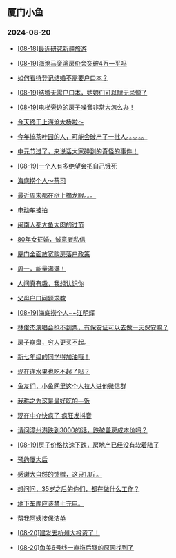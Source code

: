 ## 厦门小鱼 
### 2024-08-20

+ [[08-18]最近研究新疆旅游](http://bbs.xmfish.com/read-htm-tid-18233498.html)

+ [[08-19]海沧马銮湾房价会突破4万一平吗](http://bbs.xmfish.com/read-htm-tid-18233543.html)

+ [如何看待登记结婚不需要户口本？](http://bbs.xmfish.com/read-htm-tid-18233485.html)

+ [[08-19]结婚无需户口本，姑娘们可以肆无忌惮了](http://bbs.xmfish.com/read-htm-tid-18233604.html)

+ [[08-19]电梯旁边的房子噪音非常大怎么办！](http://bbs.xmfish.com/read-htm-tid-18233531.html)

+ [今天终于上海沧大桥啦～](http://bbs.xmfish.com/read-htm-tid-18233601.html)

+ [今年搞茶叶园的人，可能会破产了一批人。。。。。。](http://bbs.xmfish.com/read-htm-tid-18233534.html)

+ [中元节过了，来说话大家碰到的奇怪的事件！](http://bbs.xmfish.com/read-htm-tid-18233497.html)

+ [[08-19]一个人有多绝望会把自己饿死](http://bbs.xmfish.com/read-htm-tid-18233705.html)

+ [海底捞个人～蔡司](http://bbs.xmfish.com/read-htm-tid-18233608.html)

+ [最近周末都在树上摘龙眼。。。](http://bbs.xmfish.com/read-htm-tid-18233644.html)

+ [电动车被拍](http://bbs.xmfish.com/read-htm-tid-18233655.html)

+ [闽南人都大鱼大肉的过节](http://bbs.xmfish.com/read-htm-tid-18233709.html)

+ [80年女征婚，诚意者私信](http://bbs.xmfish.com/read-htm-tid-18233635.html)

+ [厦门全面放宽购房落户政策](http://bbs.xmfish.com/read-htm-tid-18233807.html)

+ [周一，能量满满！](http://bbs.xmfish.com/read-htm-tid-18233605.html)

+ [人间真有趣，我想认识你](http://bbs.xmfish.com/read-htm-tid-18233618.html)

+ [父母户口问题求教](http://bbs.xmfish.com/read-htm-tid-18233625.html)

+ [[08-19]海底捞个人~~江明辉](http://bbs.xmfish.com/read-htm-tid-18233630.html)

+ [林俊杰演唱会抢不到票，有保安证可以去做一天保安嘛？](http://bbs.xmfish.com/read-htm-tid-18233639.html)

+ [房子崩盘，穷人更买不起。](http://bbs.xmfish.com/read-htm-tid-18233837.html)

+ [新七年级的同学得加油哦！](http://bbs.xmfish.com/read-htm-tid-18233789.html)

+ [现在连水果也吃不起了吗？](http://bbs.xmfish.com/read-htm-tid-18233824.html)

+ [鱼友们，小鱼网里这个人拉人进他微信群](http://bbs.xmfish.com/read-htm-tid-18233859.html)

+ [我称之为这是最好吃的—饭](http://bbs.xmfish.com/read-htm-tid-18233770.html)

+ [现在中介快疯了 疯狂发抖音](http://bbs.xmfish.com/read-htm-tid-18233902.html)

+ [请问漳州港跌到3000的话，跌破盖房成本价吗？](http://bbs.xmfish.com/read-htm-tid-18233822.html)

+ [[08-19]房子价格快速下跌，房地产已经没有软着陆了](http://bbs.xmfish.com/read-htm-tid-18233781.html)

+ [预约厦大后](http://bbs.xmfish.com/read-htm-tid-18233847.html)

+ [感谢大自然的馈赠，这只1.1斤。](http://bbs.xmfish.com/read-htm-tid-18234006.html)

+ [想问问，35岁之后的你们，都在做什么工作？](http://bbs.xmfish.com/read-htm-tid-18233897.html)

+ [地下车库应该禁止充电。](http://bbs.xmfish.com/read-htm-tid-18233842.html)

+ [帮我阿姨接保洁单](http://bbs.xmfish.com/read-htm-tid-18233851.html)

+ [[08-20]建发去杭州大投资了！](http://bbs.xmfish.com/read-htm-tid-18234074.html)

+ [[08-20]角美6号线一直拖后腿的原因找到了](http://bbs.xmfish.com/read-htm-tid-18233957.html)

